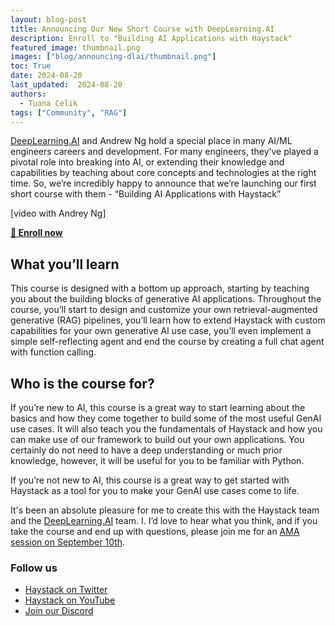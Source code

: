 ```yaml
---
layout: blog-post
title: Announcing Our New Short Course with DeepLearning.AI
description: Enroll to "Building AI Applications with Haystack"
featured_image: thumbnail.png
images: ["blog/announcing-dlai/thumbnail.png"]
toc: True
date: 2024-08-20
last_updated:  2024-08-20
authors:
  - Tuana Celik
tags: ["Community", "RAG"]
---	
```


[DeepLearning.AI](http://deeplearning.ai/) and Andrew Ng hold a special place in many AI/ML engineers careers and development. For many engineers, they’ve played a pivotal role into breaking into AI, or extending their knowledge and capabilities by teaching about core concepts and technologies at the right time. So, we’re incredibly happy to announce that we’re launching our first short course with them - “Building AI Applications with Haystack”

[video with Andrey Ng]

[**🚀 Enroll now**](https://www.deeplearning.ai/short-courses/building-ai-applications-with-haystack/)

## What you’ll learn

This course is designed with a bottom up approach, starting by teaching you about the building blocks of generative AI applications. Throughout the course, you’ll start to design and customize your own retrieval-augmented generative (RAG) pipelines, you’ll learn how to extend Haystack with custom capabilities for your own generative AI use case, you’ll even implement a simple self-reflecting agent and end the course by creating a full chat agent with function calling.

## Who is the course for?

If you’re new to AI, this course is a great way to start learning about the basics and how they come together to build some of the most useful GenAI use cases. It will also teach you the fundamentals of Haystack and how you can make use of our framework to build out your own applications. You certainly do not need to have a deep understanding or much prior knowledge, however, it will be useful for you to be familiar with Python. 

If you’re not new to AI, this course is a great way to get started with Haystack as a tool for you to make your GenAI use cases come to life. 

It's been an absolute pleasure for me to create this with the Haystack team and the [DeepLearning.AI](http://deeplearning.ai/) team. I. I’d love to hear what you think, and if you take the course and end up with questions, please join me for an [AMA session on September 10th](https://landing.deepset.ai/webinar-haystack-ama-session-deeplearning).

### Follow us

- [Haystack on Twitter](https://x.com/Haystack_AI)
- [Haystack on YouTube](https://www.youtube.com/@haystack_ai)
- [Join our Discord](https://discord.com/invite/VBpFzsgRVF)